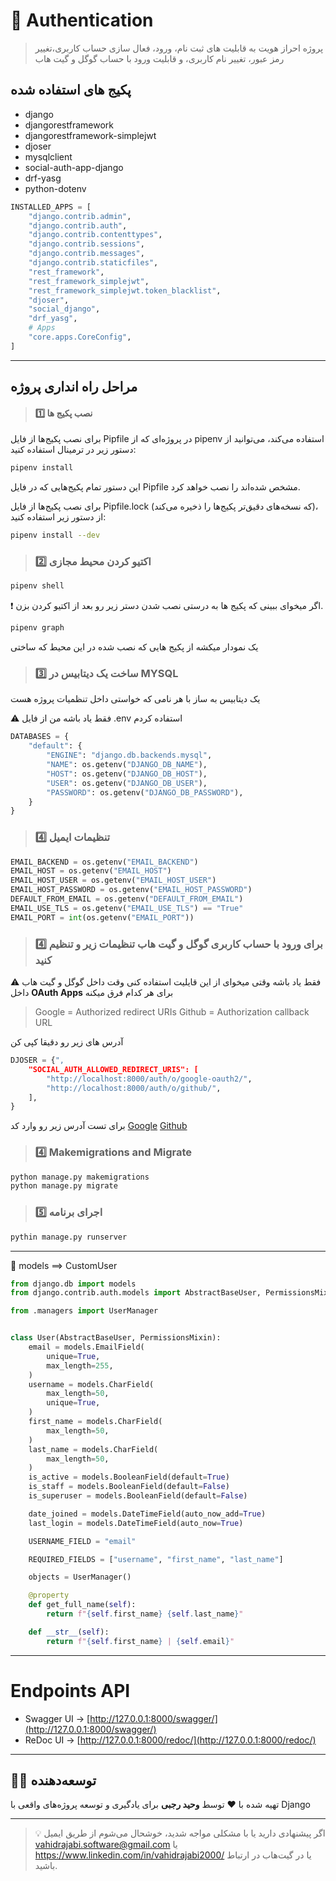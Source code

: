 # 🚀   Authentication 
> پروژه احراز هویت به قابلیت های ثبت نام، ورود، فعال سازی حساب کاربری،تغییر رمز عبور، تغییر نام کاربری، و قابلیت ورود با حساب گوگل و گیت هاب

## پکیج های استفاده شده
- django 
- djangorestframework 
- djangorestframework-simplejwt 
- djoser 
- mysqlclient 
- social-auth-app-django 
- drf-yasg 
- python-dotenv 
```python
INSTALLED_APPS = [
    "django.contrib.admin",
    "django.contrib.auth",
    "django.contrib.contenttypes",
    "django.contrib.sessions",
    "django.contrib.messages",
    "django.contrib.staticfiles",
    "rest_framework",
    "rest_framework_simplejwt",
    "rest_framework_simplejwt.token_blacklist",
    "djoser",
    "social_django",
    "drf_yasg",
    # Apps
    "core.apps.CoreConfig",
]
```

___
## مراحل راه انداری پروژه
> #### 1️⃣   نصب پکیج ها
 برای نصب پکیج‌ها از فایل Pipfile در پروژه‌ای که از pipenv استفاده می‌کند، می‌توانید از دستور زیر در ترمینال استفاده کنید:
```bash
pipenv install 
```
این دستور تمام پکیج‌هایی که در فایل Pipfile مشخص شده‌اند را نصب خواهد کرد.

برای نصب پکیج‌ها از فایل Pipfile.lock (که نسخه‌های دقیق‌تر پکیج‌ها را ذخیره می‌کند)، از دستور زیر استفاده کنید:
```bash
pipenv install --dev
```

> ### 2️⃣  اکتیو کردن محیط مجازی

```bash
pipenv shell
```
❗  اگر میخوای ببینی که پکیج ها به درستی نصب شدن دستر زیر رو بعد از اکتیو کردن بزن.
```bash
pipenv graph
```
یک نمودار میکشه از پکیج هایی که نصب شده در این محیط که ساختی

> ### 3️⃣ ساخت یک دیتابیس در MYSQL
یک دیتابیس به ساز با هر نامی که خواستی داخل تنظمیات پروژه هست

⚠️ فقط یاد باشه من از فایل .env استفاده کردم
```python
DATABASES = {
    "default": {
        "ENGINE": "django.db.backends.mysql",
        "NAME": os.getenv("DJANGO_DB_NAME"),
        "HOST": os.getenv("DJANGO_DB_HOST"),
        "USER": os.getenv("DJANGO_DB_USER"),
        "PASSWORD": os.getenv("DJANGO_DB_PASSWORD"),
    }
}
```

> ### 4️⃣ تنظیمات ایمیل 
```python
EMAIL_BACKEND = os.getenv("EMAIL_BACKEND")
EMAIL_HOST = os.getenv("EMAIL_HOST")
EMAIL_HOST_USER = os.getenv("EMAIL_HOST_USER")
EMAIL_HOST_PASSWORD = os.getenv("EMAIL_HOST_PASSWORD")
DEFAULT_FROM_EMAIL = os.getenv("DEFAULT_FROM_EMAIL")
EMAIL_USE_TLS = os.getenv("EMAIL_USE_TLS") == "True"
EMAIL_PORT = int(os.getenv("EMAIL_PORT"))
```

> ### 4️⃣ برای ورود با حساب کاربری گوگل و گیت هاب تنظیمات زیر و تنظیم کنید

⚠️ فقط یاد باشه وقتی میخوای از این قایلیت استفاده کنی وقت داخل گوگل و گیت هاب داخل  **OAuth Apps** 
برای هر کدام فرق میکنه
> Google = Authorized redirect URIs
> Github = Authorization callback URL

آدرس های زیر رو دقیقا کپی کن

```python
DJOSER = {",
    "SOCIAL_AUTH_ALLOWED_REDIRECT_URIS": [
        "http://localhost:8000/auth/o/google-oauth2/",
        "http://localhost:8000/auth/o/github/",
    ], 
}
```
برای تست آدرس زیر رو وارد کد 
[Google](http://localhost:8000/auth/o/google-oauth2/?redirect_uri=http://localhost:8000/auth/o/google-oauth2/, "Google Account") 
[Github](http://localhost:8000/auth/o/github/?redirect_uri=http://localhost:8000/auth/o/github/, "Github Account") 



> ### 4️⃣ Makemigrations and Migrate
```bash
python manage.py makemigrations
python manage.py migrate
```

> ### 5️⃣  اجرای برنامه
```bash
pythin manage.py runserver
```

___
🐍  models ==> CustomUser

```python
from django.db import models
from django.contrib.auth.models import AbstractBaseUser, PermissionsMixin

from .managers import UserManager


class User(AbstractBaseUser, PermissionsMixin):
    email = models.EmailField(
        unique=True,
        max_length=255,
    )
    username = models.CharField(
        max_length=50,
        unique=True,
    )
    first_name = models.CharField(
        max_length=50,
    )
    last_name = models.CharField(
        max_length=50,
    )
    is_active = models.BooleanField(default=True)
    is_staff = models.BooleanField(default=False)
    is_superuser = models.BooleanField(default=False)

    date_joined = models.DateTimeField(auto_now_add=True)
    last_login = models.DateTimeField(auto_now=True)

    USERNAME_FIELD = "email"

    REQUIRED_FIELDS = ["username", "first_name", "last_name"]

    objects = UserManager()

    @property
    def get_full_name(self):
        return f"{self.first_name} {self.last_name}"

    def __str__(self):
        return f"{self.first_name} | {self.email}"
```
___
# Endpoints API

- Swagger UI → [http://127.0.0.1:8000/swagger/](http://127.0.0.1:8000/swagger/)
- ReDoc UI → [http://127.0.0.1:8000/redoc/](http://127.0.0.1:8000/redoc/)
 
___
## 👨‍💻 توسعه‌دهنده

تهیه شده با ❤️ توسط **وحید رجبی** برای یادگیری و توسعه پروژه‌های واقعی با Django

---

> 💡 اگر پیشنهادی دارید یا با مشکلی مواجه شدید، خوشحال می‌شوم از طریق ایمیل vahidrajabi.software@gmail.com یا https://www.linkedin.com/in/vahidrajabi2000/ یا در گیت‌هاب در ارتباط باشید.


